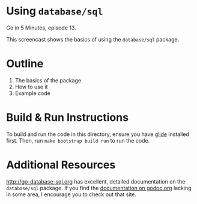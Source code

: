 # Using `database/sql`

Go in 5 Minutes, episode 13.

This screencast shows the basics of using the `database/sql` package.

# Outline

1. The basics of the package
2. How to use it
3. Example code

# Build & Run Instructions

To build and run the code in this directory, ensure you have [glide](https://github.com/Masterminds/glide) installed first. Then, run `make bootstrap build run` to run the code.

# Additional Resources

http://go-database-sql.org has excellent, detailed documentation on the `database/sql` package. If you find the [documentation on godoc.org](http://godoc.org/database/sql) lacking in some area, I encourage you to check out that site.
